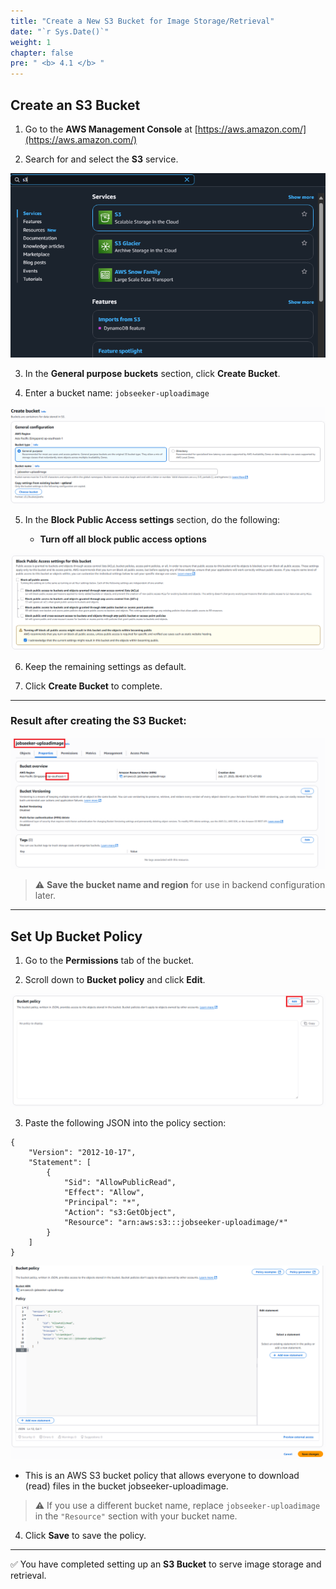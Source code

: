 ```yaml
---
title: "Create a New S3 Bucket for Image Storage/Retrieval"
date: "`r Sys.Date()`"
weight: 1
chapter: false
pre: " <b> 4.1 </b> "
---
```


## Create an S3 Bucket

1. Go to the **AWS Management Console** at [https://aws.amazon.com/](https://aws.amazon.com/)

2. Search for and select the **S3** service.

![alt text](image.png)

3. In the **General purpose buckets** section, click **Create Bucket**.

4. Enter a bucket name: `jobseeker-uploadimage`

![alt text](image-3.png)

5. In the **Block Public Access settings** section, do the following:

   - **Turn off all block public access options**

![alt text](image-2.png)

6. Keep the remaining settings as default.

7. Click **Create Bucket** to complete.

---

### Result after creating the S3 Bucket:

![alt text](image-4.png)

> ⚠️ **Save the bucket name and region** for use in backend configuration later.

---

## Set Up Bucket Policy

1. Go to the **Permissions** tab of the bucket.

2. Scroll down to **Bucket policy** and click **Edit**.

![alt text](image-5.png)

3. Paste the following JSON into the policy section:

```
{
    "Version": "2012-10-17",
    "Statement": [
        {
            "Sid": "AllowPublicRead",
            "Effect": "Allow",
            "Principal": "*",
            "Action": "s3:GetObject",
            "Resource": "arn:aws:s3:::jobseeker-uploadimage/*"
        }
    ]
}
```

![alt text](image-6.png)

- This is an AWS S3 bucket policy that allows everyone to download (read) files in the bucket jobseeker-uploadimage.

> ⚠️ If you use a different bucket name, replace `jobseeker-uploadimage` in the `"Resource"` section with your bucket name.

4. Click **Save** to save the policy.

---

✅ You have completed setting up an **S3 Bucket** to serve image storage and retrieval.
